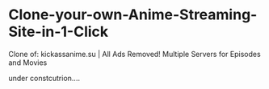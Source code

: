 # Clone-your-own-Anime-Streaming-Site-in-1-Click
Clone of: kickassanime.su | All Ads Removed! Multiple Servers for Episodes and Movies

under constcutrion....
